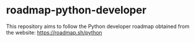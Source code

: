 # roadmap-python-developer
This repository aims to follow the Python developer roadmap obtained from the website: https://roadmap.sh/python
